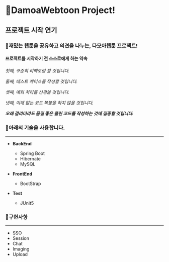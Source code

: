 # 📖DamoaWebtoon Project!
## 프로젝트 시작 연기 

### 🔅재밌는 웹툰을 공유하고 의견을 나누는, 다모아웹툰 프로젝트!

#### 프로젝트를 시작하기 전 스스로에게 하는 약속
*첫째, 꾸준히 리팩토링 할 것입니다.*

*둘째, 테스트 케이스를 작성할 것입니다.*

*셋째, 예외 처리를 신경쓸 것입니다.* 

*넷째, 이해 없는 코드 복붙을 하지 않을 것입니다.* 

***오래 걸리더라도 품질 좋은 클린 코드를 작성하는 것에 집중할 것입니다.***

### 🔅아래의 기술을 사용합니다.
* ***
* **BackEnd**
  * Spring Boot
  * Hibernate
  * MySQL
  
* **FrontEnd**
  * BootStrap

* **Test**
  * JUnit5


### 🔅구현사항
  * ***
* SSO
* Session
* Chat
* Imaging
* Upload